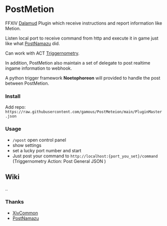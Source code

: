 # PostMetion

FFXIV [Dalamud](https://github.com/goatcorp/Dalamud) Plugin which receive instructions and report information like Metion.

Listen local port to receive command from http and execute it in game just like what [PostNamazu](https://github.com/Natsukage/PostNamazu) did.

Can work with ACT [Triggernometry](https://github.com/paissaheavyindustries/Triggernometry).

In addition, PostMetion also maintain a set of delegate to post realtime ingame information to webhook.

A python trigger framework **Noetophoreon** will provided to handle the post between PostMetion.

### Install

Add repo: `https://raw.githubusercontent.com/gamous/PostMeteion/main/PluginMaster.json`

### Usage

- `/xpost` open control panel
- show settings
- set a lucky port number and start
- Just post your command to `http://localhost:{port_you_set}/command` (Triggernometry Action: Post General JSON )

## Wiki

..

### Thanks

- [XivCommon](https://git.sr.ht/~jkcclemens/XivCommon)
- [PostNamazu](https://github.com/Natsukage/PostNamazu)